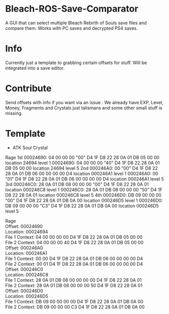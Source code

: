 # Bleach-ROS-Save-Comparator
A GUI that can select multiple Bleach Rebirth of Souls save files and compare them. Works with PC saves and decrypted PS4 saves.

# Info
Currently just a template to grabbing certain offsets for stuff. Will be integrated into a save editor.

# Contribute
Send offsets with info if you want via an issue . We already have EXP, Level, Money, Fragments and Crystals just talismans and some other small stuff is missing. 

# Template

* ATK Soul Crystal     

Rage
1st
00024690: 04 00 00 00 "00" D4 1F D8 22 28 0A 01 DB 05 00 00
 location 24694
level 1 
00024690: 04 00 00 00 "40" D4 1F D8 22 28 0A 01 DB 05 00 00
 location 24694
level 5
2nd
000246A0: 00 "00" D4 1F D8 22 28 0A 01 DB 06 00 00 00 00 D4
location 000246A1
level 1 
000246A0: 00 "01" D4 1F D8 22 28 0A 01 DB 06 00 00 00 00 D4
location 000246A1
level 5
3rd
000246C0: 28 0A 01 DB 08 00 00 00 "00" D4 1F D8 22 28 0A 01
location 000246C8
level 1
000246C0: 28 0A 01 DB 08 00 00 00 "50" D4 1F D8 22 28 0A 01
location 000246C8
level 5
4th
000246D0: DB 09 00 00 00 "00" D4 1F D8 22 28 0A 01 DB 0A 00
location 000246D5
level 1
000246D0: DB 09 00 00 00 "C3" D4 1F D8 22 28 0A 01 DB 0A 00
location 000246D5
level 5

Rage   
Offset: 00024690   
Location: 00024694     
File 1 Context: 04 00 00 00 00 D4 1F D8 22 28 0A 01 DB 05 00 00     
File 2 Context: 04 00 00 00 40 D4 1F D8 22 28 0A 01 DB 05 00 00      
Offset: 000246A0  
Location: 000246A1     
File 1 Context: 00 00 D4 1F D8 22 28 0A 01 DB 06 00 00 00 00 D4   
File 2 Context: 00 01 D4 1F D8 22 28 0A 01 DB 06 00 00 00 00 D4         
Offset: 000246C0   
Location: 000246C8     
File 1 Context: 28 0A 01 DB 08 00 00 00 00 D4 1F D8 22 28 0A 01   
File 2 Context: 28 0A 01 DB 08 00 00 00 50 D4 1F D8 22 28 0A 01    
Offset: 000246D0      
Location: 000246D5           
File 1 Context: DB 09 00 00 00 00 D4 1F D8 22 28 0A 01 DB 0A 00       
File 2 Context: DB 09 00 00 00 C3 D4 1F D8 22 28 0A 01 DB 0A 00       

